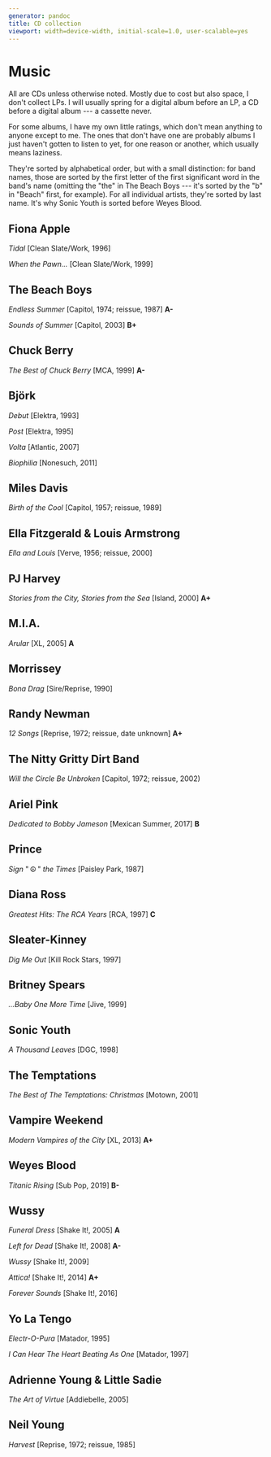 ```yaml
---
generator: pandoc
title: CD collection
viewport: width=device-width, initial-scale=1.0, user-scalable=yes
---
```


# Music

All are CDs unless otherwise noted. Mostly due to cost but also space, I
don't collect LPs. I will usually spring for a digital album before an
LP, a CD before a digital album --- a cassette never.

For some albums, I have my own little ratings, which don't mean anything
to anyone except to me. The ones that don't have one are probably albums
I just haven't gotten to listen to yet, for one reason or another, which
usually means laziness.

They're sorted by alphabetical order, but with a small distinction: for
band names, those are sorted by the first letter of the first
significant word in the band's name (omitting the "the" in The Beach
Boys --- it's sorted by the "b" in "Beach" first, for example). For all
individual artists, they're sorted by last name. It's why Sonic Youth is
sorted before Weyes Blood.

## Fiona Apple

*Tidal* \[Clean Slate/Work, 1996\]

*When the Pawn...* \[Clean Slate/Work, 1999\]

## The Beach Boys

*Endless Summer* \[Capitol, 1974; reissue, 1987\] **A-**

*Sounds of Summer* \[Capitol, 2003\] **B+**

## Chuck Berry

*The Best of Chuck Berry* \[MCA, 1999\] **A-**

## Björk

*Debut* \[Elektra, 1993\]

*Post* \[Elektra, 1995\]

*Volta* \[Atlantic, 2007\]

*Biophilia* \[Nonesuch, 2011\]

## Miles Davis

*Birth of the Cool* \[Capitol, 1957; reissue, 1989\]

## Ella Fitzgerald & Louis Armstrong

*Ella and Louis* \[Verve, 1956; reissue, 2000\]

## PJ Harvey

*Stories from the City, Stories from the Sea* \[Island, 2000\] **A+**

## M.I.A.

*Arular* \[XL, 2005\] **A**

## Morrissey

*Bona Drag* \[Sire/Reprise, 1990\]

## Randy Newman

*12 Songs* \[Reprise, 1972; reissue, date unknown\] **A+**

## The Nitty Gritty Dirt Band

*Will the Circle Be Unbroken* \[Capitol, 1972; reissue, 2002)

## Ariel Pink

*Dedicated to Bobby Jameson* \[Mexican Summer, 2017\] **B**

## Prince

*Sign* " ☮ " *the Times* \[Paisley Park, 1987\]

## Diana Ross

*Greatest Hits: The RCA Years* \[RCA, 1997\] **C**

## Sleater-Kinney

*Dig Me Out* \[Kill Rock Stars, 1997\]

## Britney Spears

*...Baby One More Time* \[Jive, 1999\]

## Sonic Youth

*A Thousand Leaves* \[DGC, 1998\]

## The Temptations

*The Best of The Temptations: Christmas* \[Motown, 2001\]

## Vampire Weekend

*Modern Vampires of the City* \[XL, 2013\] **A+**

## Weyes Blood

*Titanic Rising* \[Sub Pop, 2019\] **B-**

## Wussy

*Funeral Dress* \[Shake It!, 2005\] **A**

*Left for Dead* \[Shake It!, 2008\] **A-**

*Wussy* \[Shake It!, 2009\]

*Attica!* \[Shake It!, 2014\] **A+**

*Forever Sounds* \[Shake It!, 2016\]

## Yo La Tengo

*Electr-O-Pura* \[Matador, 1995\]

*I Can Hear The Heart Beating As One* \[Matador, 1997\]

## Adrienne Young & Little Sadie

*The Art of Virtue* \[Addiebelle, 2005\]

## Neil Young

*Harvest* \[Reprise, 1972; reissue, 1985\]
